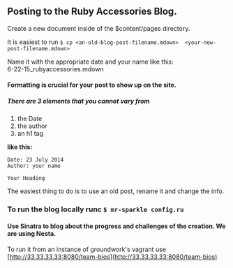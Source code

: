 ## Posting to the Ruby Accessories Blog.

Create a new document inside of the $content/pages directory.

It is easiest to run `$ cp <an-old-blog-post-filename.mdown>  <your-new-post-filename.mdown>`

Name it with the appropriate date and your name like this:  
6-22-15_rubyaccessories.mdown

#### Formatting is crucial for your post to show up on the site. 
 
##### There are 3 elements that you cannot vary from  

1. the Date 
2. the author
3. an h1 tag


**like this:**  

    Date: 23 July 2014  
    Author: your name  
    
    Your Heading


The easiest thing to do is to use an old post, rename it and change the info.

### To run the blog locally runc `$ mr-sparkle config.ru`

#### Use Sinatra to blog about the progress and challenges of the creation. We are using Nesta.

To run it from an instance of groundwork's vagrant use [http://33.33.33.33:8080/team-bios](http://33.33.33.33:8080/team-bios)
